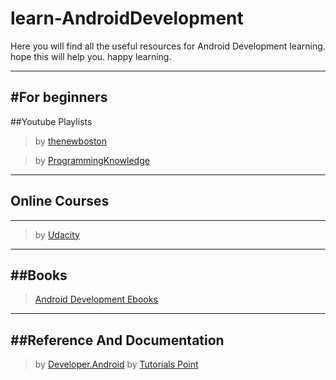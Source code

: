 # learn-AndroidDevelopment
Here you will find all the useful resources for Android Development learning. hope this will help you. happy learning.

----

#For beginners
-----

##Youtube Playlists
>by [thenewboston](https://www.youtube.com/playlist?list=PL6gx4Cwl9DGBsvRxJJOzG4r4k_zLKrnxl)

> by [ProgrammingKnowledge](https://www.youtube.com/playlist?list=PLS1QulWo1RIbb1cYyzZpLFCKvdYV_yJ-E)

----

## Online Courses
----

>by [Udacity](https://www.udacity.com/course/new-android-fundamentals--ud851)

----

##Books
----

>[Android Development Ebooks](http://onlinevideolecture.com/ebooks/?subject=Android-Development)

----

##Reference And Documentation
----

>by [Developer.Android](https://developer.android.com/training/basics/firstapp/index.html)
>by [Tutorials Point](https://www.tutorialspoint.com/android/)

